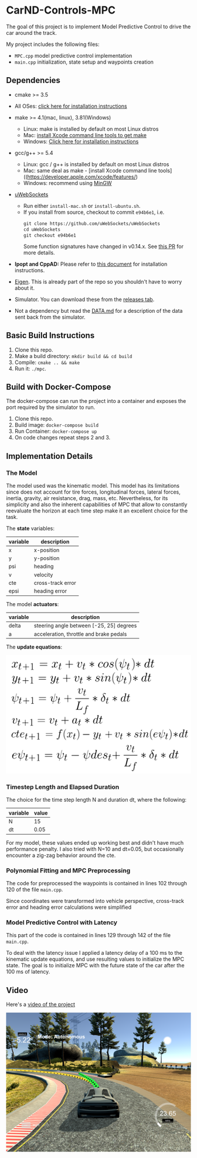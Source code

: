 # CarND-Controls-MPC

The goal of this project is to implement Model Predictive Control to drive the car around the track.

[//]: # (Image References)
[img1]: ./mpc_project.png
[img2]: ./kinematic_model_update_equations.png

My project includes the following files:

* ```MPC.cpp``` model predictive control implementation
* ```main.cpp``` initialization, state setup and waypoints creation

## Dependencies

* cmake >= 3.5
 * All OSes: [click here for installation instructions](https://cmake.org/install/)
* make >= 4.1(mac, linux), 3.81(Windows)
  * Linux: make is installed by default on most Linux distros
  * Mac: [install Xcode command line tools to get make](https://developer.apple.com/xcode/features/)
  * Windows: [Click here for installation instructions](http://gnuwin32.sourceforge.net/packages/make.htm)
* gcc/g++ >= 5.4
  * Linux: gcc / g++ is installed by default on most Linux distros
  * Mac: same deal as make - [install Xcode command line tools]((https://developer.apple.com/xcode/features/)
  * Windows: recommend using [MinGW](http://www.mingw.org/)
* [uWebSockets](https://github.com/uWebSockets/uWebSockets)
  * Run either `install-mac.sh` or `install-ubuntu.sh`.
  * If you install from source, checkout to commit `e94b6e1`, i.e.
    ```
    git clone https://github.com/uWebSockets/uWebSockets
    cd uWebSockets
    git checkout e94b6e1
    ```
    Some function signatures have changed in v0.14.x. See [this PR](https://github.com/udacity/CarND-MPC-Project/pull/3) for more details.

* **Ipopt and CppAD:** Please refer to [this document](https://github.com/udacity/CarND-MPC-Project/blob/master/install_Ipopt_CppAD.md) for installation instructions.
* [Eigen](http://eigen.tuxfamily.org/index.php?title=Main_Page). This is already part of the repo so you shouldn't have to worry about it.
* Simulator. You can download these from the [releases tab](https://github.com/udacity/self-driving-car-sim/releases).
* Not a dependency but read the [DATA.md](./DATA.md) for a description of the data sent back from the simulator.


## Basic Build Instructions

1. Clone this repo.
2. Make a build directory: `mkdir build && cd build`
3. Compile: `cmake .. && make`
4. Run it: `./mpc`.

## Build with Docker-Compose
The docker-compose can run the project into a container
and exposes the port required by the simulator to run.

1. Clone this repo.
2. Build image: `docker-compose build`
3. Run Container: `docker-compose up`
4. On code changes repeat steps 2 and 3.

## Implementation Details

### The Model


The model used was the kinematic model. This model has its limitations since does not account for tire forces, longitudinal forces, lateral forces, inertia, gravity, air resistance, drag, mass, etc.
Nevertheless, for its simplicity and also the inherent capabilities of MPC that allow to constantly reevaluate the horizon at each time step make it an excellent choice for the task.

The **state** variables:

| variable | description       |
|----------|-------------------|
| x        | x-position        |
| y        | y-position        |
| psi      | heading           |
| v        | velocity          |
| cte      | cross-track error |
| epsi     | heading error     |

The model **actuators**:

| variable | description       |
|----------|-------------------|
| delta       | steering angle between [-25, 25] degrees       |
| a        | acceleration, throttle and brake pedals        |

The **update equations**:

![Kinematic Model - Update Equations][img2]

### Timestep Length and Elapsed Duration

The choice for the time step length N and duration dt, where the following:

| variable | value       |
|----------|-------------------|
| N        | 15        |
| dt        | 0.05        |

For my model, these values ended up working best and didn't have much performance penalty.
I also tried with N=10 and dt=0.05, but occasionally encounter a zig-zag behavior around the cte.

### Polynomial Fitting and MPC Preprocessing

The code for preprocessed the waypoints is contained in lines 102 through 120 of the file `main.cpp`.

Since coordinates were transformed into vehicle perspective, cross-track error and heading error calculations were simplified

### Model Predictive Control with Latency

This part of the code is contained in lines 129 through 142 of the file `main.cpp`.

To deal with the latency issue I applied a latency delay of a 100 ms to the kinematic
update equations, and use resulting values to initialize the MPC state.
The goal is to initialize MPC with the future state of the car after the 100 ms of latency.

## Video

Here's a [video of the project](https://youtu.be/5hHgTyoRvX4)

![MPC Project][img1]